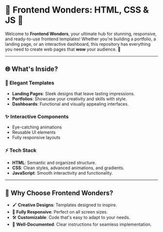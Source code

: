 # 🌟 Frontend Wonders: HTML, CSS & JS 🌟  

Welcome to **Frontend Wonders**, your ultimate hub for stunning, responsive, and ready-to-use frontend templates! Whether you're building a portfolio, a landing page, or an interactive dashboard, this repository has everything you need to create web pages that **wow** your audience. 🚀  

---

## 🌐 **What's Inside?**  

### 🎨 **Elegant Templates**  
- **Landing Pages**: Sleek designs that leave lasting impressions.  
- **Portfolios**: Showcase your creativity and skills with style.  
- **Dashboards**: Functional and visually appealing interfaces.  

### ✨ **Interactive Components**  
- Eye-catching animations  
- Reusable UI elements  
- Fully responsive layouts  

### ⚡ **Tech Stack**  
- **HTML**: Semantic and organized structure.  
- **CSS**: Clean styles, advanced animations, and gradients.  
- **JavaScript**: Smooth interactivity and functionality.  

---

## 🚀 **Why Choose Frontend Wonders?**  
- 🖌️ **Creative Designs**: Templates designed to inspire.  
- 📱 **Fully Responsive**: Perfect on all screen sizes.  
- 🛠️ **Customizable**: Code that's easy to adapt to your needs.  
- 📖 **Well-Documented**: Clear instructions for seamless implementation.  
